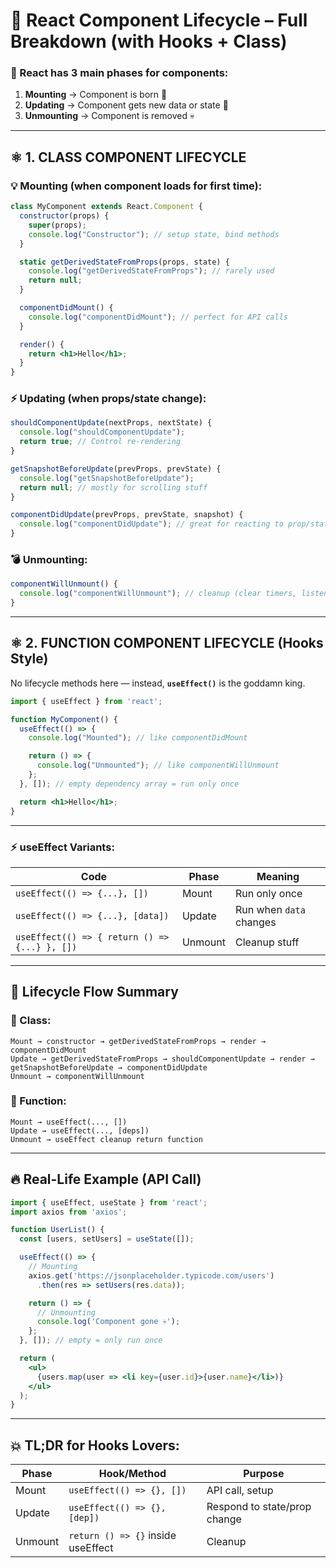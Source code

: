 # 🚀 React Component Lifecycle – Full Breakdown (with Hooks + Class)

### 🧠 React has 3 main phases for components:

1. **Mounting** → Component is born 👶
2. **Updating** → Component gets new data or state 💉
3. **Unmounting** → Component is removed 💀

---

## ⚛️ 1. **CLASS COMPONENT LIFECYCLE**

### 💡 Mounting (when component loads for first time):

```jsx
class MyComponent extends React.Component {
  constructor(props) {
    super(props);
    console.log("Constructor"); // setup state, bind methods
  }

  static getDerivedStateFromProps(props, state) {
    console.log("getDerivedStateFromProps"); // rarely used
    return null;
  }

  componentDidMount() {
    console.log("componentDidMount"); // perfect for API calls
  }

  render() {
    return <h1>Hello</h1>;
  }
}
```

### ⚡ Updating (when props/state change):

```jsx
shouldComponentUpdate(nextProps, nextState) {
  console.log("shouldComponentUpdate");
  return true; // Control re-rendering
}

getSnapshotBeforeUpdate(prevProps, prevState) {
  console.log("getSnapshotBeforeUpdate");
  return null; // mostly for scrolling stuff
}

componentDidUpdate(prevProps, prevState, snapshot) {
  console.log("componentDidUpdate"); // great for reacting to prop/state change
}
```

### 💣 Unmounting:

```jsx
componentWillUnmount() {
  console.log("componentWillUnmount"); // cleanup (clear timers, listeners)
}
```

---

## ⚛️ 2. **FUNCTION COMPONENT LIFECYCLE (Hooks Style)**

No lifecycle methods here — instead, **`useEffect()`** is the goddamn king.

```jsx
import { useEffect } from 'react';

function MyComponent() {
  useEffect(() => {
    console.log("Mounted"); // like componentDidMount

    return () => {
      console.log("Unmounted"); // like componentWillUnmount
    };
  }, []); // empty dependency array = run only once

  return <h1>Hello</h1>;
}
```

---

### ⚡ useEffect Variants:

| Code                                          | Phase   | Meaning                 |
| --------------------------------------------- | ------- | ----------------------- |
| `useEffect(() => {...}, [])`                  | Mount   | Run only once           |
| `useEffect(() => {...}, [data])`              | Update  | Run when `data` changes |
| `useEffect(() => { return () => {...} }, [])` | Unmount | Cleanup stuff           |

---

## 🧬 Lifecycle Flow Summary

### 🧓 Class:

```
Mount → constructor → getDerivedStateFromProps → render → componentDidMount  
Update → getDerivedStateFromProps → shouldComponentUpdate → render → getSnapshotBeforeUpdate → componentDidUpdate  
Unmount → componentWillUnmount
```

### 👶 Function:

```
Mount → useEffect(..., [])
Update → useEffect(..., [deps])
Unmount → useEffect cleanup return function
```

---

## 🔥 Real-Life Example (API Call)

```jsx
import { useEffect, useState } from 'react';
import axios from 'axios';

function UserList() {
  const [users, setUsers] = useState([]);

  useEffect(() => {
    // Mounting
    axios.get('https://jsonplaceholder.typicode.com/users')
      .then(res => setUsers(res.data));

    return () => {
      // Unmounting
      console.log('Component gone 💀');
    };
  }, []); // empty = only run once

  return (
    <ul>
      {users.map(user => <li key={user.id}>{user.name}</li>)}
    </ul>
  );
}
```

---

## 💥 TL;DR for Hooks Lovers:

| Phase   | Hook/Method                        | Purpose                      |
| ------- | ---------------------------------- | ---------------------------- |
| Mount   | `useEffect(() => {}, [])`          | API call, setup              |
| Update  | `useEffect(() => {}, [dep])`       | Respond to state/prop change |
| Unmount | `return () => {}` inside useEffect | Cleanup                      |
